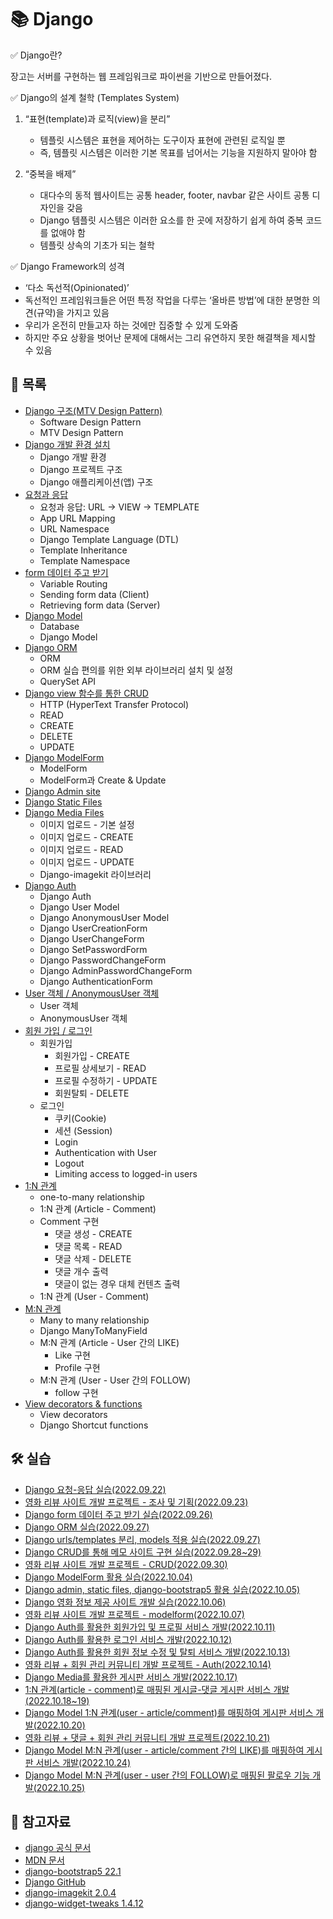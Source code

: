 # 📚 Django

✅ Django란?

장고는 서버를 구현하는 웹 프레임워크로 파이썬을 기반으로 만들어졌다. 

✅ Django의 설계 철학 (Templates System)

1. “표현(template)과 로직(view)을 분리”
   - 템플릿 시스템은 표현을 제어하는 도구이자 표현에 관련된 로직일 뿐
   - 즉, 템플릿 시스템은 이러한 기본 목표를 넘어서는 기능을 지원하지 말아야 함

2. “중복을 배제”
   - 대다수의 동적 웹사이트는 공통 header, footer, navbar 같은 사이트 공통 디자인을 갖음
   - Django 템플릿 시스템은 이러한 요소를 한 곳에 저장하기 쉽게 하여 중복 코드를 없애야 함
   - 템플릿 상속의 기초가 되는 철학

✅ Django Framework의 성격

- ‘다소 독선적(Opinionated)’
- 독선적인 프레임워크들은 어떤 특정 작업을 다루는 ‘올바른 방법’에 대한 분명한 의견(규약)을 가지고 있음
- 우리가 온전히 만들고자 하는 것에만 집중할 수 있게 도와줌
- 하지만 주요 상황을 벗어난 문제에 대해서는 그리 유연하지 못한 해결책을 제시할 수 있음



## 📃 목록

- [Django 구조(MTV Design Pattern)](https://github.com/hyejinny97/TIL/blob/master/Django/mtv.md)
  - Software Design Pattern
  - MTV Design Pattern
- [Django 개발 환경 설치](https://github.com/hyejinny97/TIL/blob/master/Django/environment.md)
  - Django 개발 환경
  - Django 프로젝트 구조
  - Django 애플리케이션(앱) 구조
- [요청과 응답](https://github.com/hyejinny97/TIL/blob/master/Django/request_response.md)
  - 요청과 응답: URL → VIEW → TEMPLATE
  - App URL Mapping
  - URL Namespace
  - Django Template Language (DTL)
  - Template Inheritance
  - Template Namespace
- [form 데이터 주고 받기](https://github.com/hyejinny97/TIL/blob/master/Django/form_data.md)
  - Variable Routing
  - Sending form data (Client)
  - Retrieving form data (Server)
- [Django Model](https://github.com/hyejinny97/TIL/blob/master/Django/model.md)
  - Database
  - Django Model
- [Django ORM](https://github.com/hyejinny97/TIL/blob/master/Django/orm.md)
  - ORM
  - ORM 실습 편의를 위한 외부 라이브러리 설치 및 설정
  - QuerySet API
- [Django view 함수를 통한 CRUD](https://github.com/hyejinny97/TIL/blob/master/Django/crud.md)
  - HTTP (HyperText Transfer Protocol)
  - READ
  - CREATE
  - DELETE
  - UPDATE
- [Django ModelForm](https://github.com/hyejinny97/TIL/blob/master/Django/model_form.md)
  - ModelForm
  - ModelForm과 Create & Update
- [Django Admin site](https://github.com/hyejinny97/TIL/blob/master/Django/admin.md)
- [Django Static Files](https://github.com/hyejinny97/TIL/blob/master/Django/static_files.md)
- [Django Media Files](https://github.com/hyejinny97/TIL/blob/master/Django/media_files.md)
  - 이미지 업로드 - 기본 설정
  - 이미지 업로드 - CREATE
  - 이미지 업로드 - READ
  - 이미지 업로드 - UPDATE
  - Django-imagekit 라이브러리
- [Django Auth](https://github.com/hyejinny97/TIL/blob/master/Django/auth.md)
  - Django Auth
  - Django User Model
  - Django AnonymousUser Model
  - Django UserCreationForm
  - Django UserChangeForm
  - Django SetPasswordForm
  - Django PasswordChangeForm
  - Django AdminPasswordChangeForm
  - Django AuthenticationForm
- [User 객체 / AnonymousUser 객체](https://github.com/hyejinny97/TIL/blob/master/Django/user_objects.md)
  - User 객체
  - AnonymousUser 객체
- [회원 가입 / 로그인](https://github.com/hyejinny97/TIL/blob/master/Django/signup_signin.md)
  - 회원가입
    - 회원가입 - CREATE
    - 프로필 상세보기 - READ
    - 프로필 수정하기 - UPDATE
    - 회원탈퇴 - DELETE
  - 로그인
    - 쿠키(Cookie)
    - 세션 (Session)
    - Login
    - Authentication with User
    - Logout
    - Limiting access to logged-in users
- [1:N 관계](https://github.com/hyejinny97/TIL/blob/master/Django/foreign_key.md)
  - one-to-many relationship
  - 1:N 관계 (Article - Comment)
  - Comment 구현 
    - 댓글 생성 - CREATE
    - 댓글 목록 - READ
    - 댓글 삭제 - DELETE
    - 댓글 개수 출력
    - 댓글이 없는 경우 대체 컨텐츠 출력
  - 1:N 관계 (User - Comment)
- [M:N 관계](https://github.com/hyejinny97/TIL/blob/master/Django/MN_relationship.md)
  - Many to many relationship
  - Django ManyToManyField
  - M:N 관계 (Article - User 간의 LIKE)
    - Like 구현
    - Profile 구현 
  - M:N 관계 (User - User 간의 FOLLOW)
    - follow 구현
- [View decorators & functions](https://github.com/hyejinny97/TIL/blob/master/Django/decorators.md)
  - View decorators
  - Django Shortcut functions



## 🛠 실습
- [Django 요청-응답 실습(2022.09.22)](https://github.com/hyejinny97/TIL/blob/master/Django/practice/practice_01)
- [영화 리뷰 사이트 개발 프로젝트 - 조사 및 기획(2022.09.23)](https://github.com/hyejinny97/TIL/blob/master/Django/practice/pr_01)
- [Django form 데이터 주고 받기 실습(2022.09.26)](https://github.com/hyejinny97/TIL/blob/master/Django/practice/practice_02)
- [Django ORM 실습(2022.09.27)](https://github.com/hyejinny97/TIL/blob/master/Django/practice/practice_03)
- [Django urls/templates 분리, models 적용 실습(2022.09.27)](https://github.com/hyejinny97/TIL/blob/master/Django/practice/practice_04)
- [Django CRUD를 통해 메모 사이트 구현 실습(2022.09.28~29)](https://github.com/hyejinny97/TIL/blob/master/Django/practice/practice_05)
- [영화 리뷰 사이트 개발 프로젝트 - CRUD(2022.09.30)](https://github.com/hyejinny97/movie_review_1)
- [Django ModelForm 활용 실습(2022.10.04)](https://github.com/hyejinny97/TIL/blob/master/Django/practice/practice_06)
- [Django admin, static files, django-bootstrap5 활용 실습(2022.10.05)](https://github.com/hyejinny97/TIL/blob/master/Django/practice/practice_07)
- [Django 영화 정보 제공 사이트 개발 실습(2022.10.06)](https://github.com/hyejinny97/TIL/blob/master/Django/practice/practice_08)
- [영화 리뷰 사이트 개발 프로젝트 - modelform(2022.10.07)](https://github.com/hyejinny97/movie_review_2)
- [Django Auth를 활용한 회원가입 및 프로필 서비스 개발(2022.10.11)](https://github.com/hyejinny97/TIL/blob/master/Django/practice/practice_09)
- [Django Auth를 활용한 로그인 서비스 개발(2022.10.12)](https://github.com/hyejinny97/TIL/blob/master/Django/practice/practice_10)
- [Django Auth를 활용한 회원 정보 수정 및 탈퇴 서비스 개발(2022.10.13)](https://github.com/hyejinny97/practice_11)
- [영화 리뷰 + 회원 관리 커뮤니티 개발 프로젝트 - Auth(2022.10.14)](https://github.com/hyejinny97/movie-account)
- [Django Media를 활용한 게시판 서비스 개발(2022.10.17)](https://github.com/hyejinny97/TIL/blob/master/Django/practice/practice_12)
- [1:N 관계(article - comment)로 매핑된 게시글-댓글 게시판 서비스 개발(2022.10.18~19)](https://github.com/hyejinny97/TIL/blob/master/Django/practice/practice_13)
- [Django Model 1:N 관계(user - article/comment)를 매핑하여 게시판 서비스 개발(2022.10.20)](https://github.com/hyejinny97/TIL/blob/master/Django/practice/practice_14)
- [영화 리뷰 + 댓글 + 회원 관리 커뮤니티 개발 프로젝트(2022.10.21)](https://github.com/hyejinny97/movie-community)
- [Django Model M:N 관계(user - article/comment 간의 LIKE)를 매핑하여 게시판 서비스 개발(2022.10.24)](https://github.com/hyejinny97/TIL/blob/master/Django/practice/practice_14)
- [Django Model M:N 관계(user - user 간의 FOLLOW)로 매핑된 팔로우 기능 개발(2022.10.25)](https://github.com/hyejinny97/TIL/blob/master/Django/practice/practice_14)


## 🔎 참고자료
- [django 공식 문서](https://www.djangoproject.com/)
- [MDN 문서](https://developer.mozilla.org/en-US/docs/Learn/Server-side)
- [django-bootstrap5 22.1](https://pypi.org/project/django-bootstrap5/)
- [Django GitHub](https://github.com/django/django)
- [django-imagekit 2.0.4](https://pypi.org/project/django-imagekit/2.0.4/)
- [django-widget-tweaks 1.4.12](https://pypi.org/project/django-widget-tweaks/)